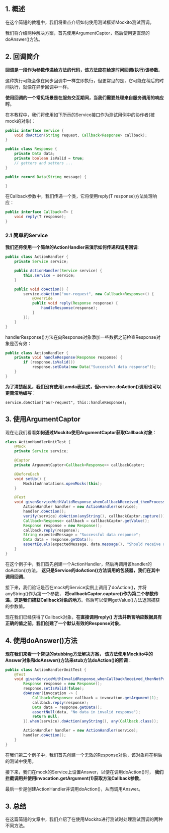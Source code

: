 ## 1. 概述

在这个简短的教程中，我们将重点介绍如何使用测试框架Mockito测试回调。

我们将介绍两种解决方案，首先使用ArgumentCaptor，然后使用更直观的doAnswer()方法。

## 2. 回调简介

**回调是一段作为参数传递给方法的代码，该方法应在给定时间回调(执行)该参数**。

这种执行可能会像在同步回调中一样立即执行，但更常见的是，它可能在稍后的时间执行，就像在异步回调中一样。

**使用回调的一个常见场景是在服务交互期间，当我们需要处理来自服务调用的响应时**。

在本教程中，我们将使用如下所示的Service接口作为测试用例中的协作者(被mock的对象)：

```java
public interface Service {
    void doAction(String request, Callback<Response> callback);
}

public class Response {
    private Data data;
    private boolean isValid = true;
    // getters and setters ...
}

public record Data(String message) {

}
```

在Callback参数中，我们传递一个类，它将使用reply(T response)方法处理响应：

```java
public interface Callback<T> {
    void reply(T response);
}
```

### 2.1 简单的Service

**我们还将使用一个简单的ActionHandler来演示如何传递和调用回调**:

```java
public class ActionHandler {
    private Service service;

    public ActionHandler(Service service) {
        this.service = service;
    }

    public void doAction() {
        service.doAction("our-request", new Callback<Response>() {
            @Override
            public void reply(Response response) {
                handleResponse(response);
            }
        });
    }
}
```

handlerResponse()方法在向Response对象添加一些数据之前检查Response对象是否有效：

```java
public class ActionHandler {
    private void handleResponse(Response response) {
        if (response.isValid())
            response.setData(new Data("Successful data response"));
    }
}
```

**为了清楚起见，我们没有使用Lamda表达式，但service.doAction()调用也可以更简洁地编写**：

```
service.doAction("our-request", this::handleResponse);
```

## 3. 使用ArgumentCaptor

现在让我们看看**如何通过Mockito使用ArgumentCaptor获取Callback对象**：

```java
class ActionHandlerUnitTest {
    @Mock
    private Service service;

    @Captor
    private ArgumentCaptor<Callback<Response>> callbackCaptor;

    @BeforeEach
    void setUp() {
        MockitoAnnotations.openMocks(this);
    }

    @Test
    void givenServiceWithValidResponse_whenCallbackReceived_thenProcessed() {
        ActionHandler handler = new ActionHandler(service);
        handler.doAction();
        verify(service).doAction(anyString(), callbackCaptor.capture());
        Callback<Response> callback = callbackCaptor.getValue();
        Response response = new Response();
        callback.reply(response);
        String expectedMessage = "Successful data response";
        Data data = response.getData();
        assertEquals(expectedMessage, data.message(), "Should receive a successful message: ");
    }
}
```

在这个例子中，我们首先创建一个ActionHandler，然后再调用该handler的doAction()方法。
**这只是Service的doAction()方法调用的包装器，我们在其中调用回调**。

接下来，我们验证是否在mock的Service实例上调用了doAction()，并将anyString()作为第一个参数，
**将callbackCaptor.capture()作为第二个参数传递，这是我们捕获Callback对象的地方**。然后可以使用getValue()方法返回捕获的参数值。

现在我们已经获得了Callback对象，**在直接调用reply()
方法并断言响应数据具有正确的值之前，我们创建了一个默认有效的Response对象**。

## 4. 使用doAnswer()方法

**现在我们来看一个常见的stubbing方法解决方案，
该方法使用Mockito中的Answer对象和doAnswer()方法来stub方法doAction()的回调**：

```java
public class ActionHandlerUnitTest {
    @Test
    void givenServiceWithInvalidResponse_whenCallbackReceived_thenNotProcessed() {
        Response response = new Response();
        response.setIsValid(false);
        doAnswer(invocation -> {
            Callback<Response> callback = invocation.getArgument(1);
            callback.reply(response);
            Data data = response.getData();
            assertNull(data, "No data in invalid response");
            return null;
        }).when(service).doAction(anyString(), any(Callback.class));

        ActionHandler handler = new ActionHandler(service);
        handler.doAction();
    }
}
```

在我们第二个例子中，我们首先创建一个无效的Response对象，该对象将在稍后的测试中使用。

接下来，我们在mock的Service上设置Answer，以便在调用doAction()时，
**我们拦截调用并使用invocation.getArgument(1)获取方法Callback参数**。

最后一步是创建ActionHandler并调用doAction()，从而调用Answer。

## 3. 总结

在这篇简短的文章中，我们介绍了在使用Mockito进行测试时处理测试回调的两种不同方法。